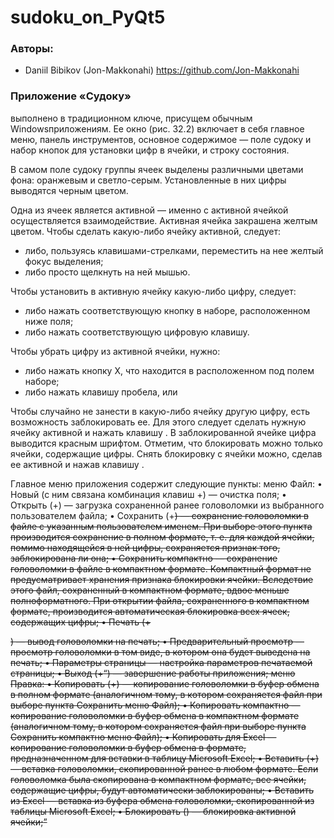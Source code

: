 # sudoku_on_PyQt5

### Авторы:
- Daniil Bibikov (Jon-Makkonahi) https://github.com/Jon-Makkonahi

### Приложение «Судоку» 
выполнено в традиционном ключе, присущем обычным Windowsприложениям. 
Ее окно (рис. 32.2) включает в себя главное меню, панель инструментов, 
основное содержимое — поле судоку и набор кнопок для установки цифр в ячейки, и строку состояния.

В самом поле судоку группы ячеек выделены различными цветами фона: оранжевым
и светло-серым. Установленные в них цифры выводятся черным цветом.

Одна из ячеек является активной — именно с активной ячейкой осуществляется взаимодействие. 
Активная ячейка закрашена желтым цветом.
Чтобы сделать какую-либо ячейку активной, следует:

 * либо, пользуясь клавишами-стрелками, переместить на нее желтый фокус выделения;
 * либо просто щелкнуть на ней мышью.

Чтобы установить в активную ячейку какую-либо цифру, следует:

 * либо нажать соответствующую кнопку в наборе, расположенном ниже поля;
 * либо нажать соответствующую цифровую клавишу.

Чтобы убрать цифру из активной ячейки, нужно:
 * либо нажать кнопку Х, что находится в расположенном под полем наборе;
 * либо нажать клавишу пробела, <Backspace> или <Del>

Чтобы случайно не занести в какую-либо ячейку другую цифру, есть возможность заблокировать ее. 
Для этого следует сделать нужную ячейку активной и нажать клавишу <F2>.
В заблокированной ячейке цифра выводится красным шрифтом.
Отметим, что блокировать можно только ячейки, содержащие цифры.
Снять блокировку с ячейки можно, сделав ее активной и нажав клавишу <F4>. 
  
Главное меню приложения содержит следующие пункты:
 меню Файл:
• Новый (с ним связана комбинация клавиш <Ctrl>+<N>) — очистка поля;
• Открыть (<Ctrl>+<O>) — загрузка сохраненной ранее головоломки из выбранного
пользователем файла;
• Сохранить (<Ctrl>+<S>) — сохранение головоломки в файле с указанным пользователем именем.
При выборе этого пункта производится сохранение в полном формате, т. е. для каждой ячейки, помимо находящейся в ней цифры, сохраняется признак того, заблокирована ли она;
• Сохранить компактно — сохранение головоломки в файле в компактном формате.
Компактный формат не предусматривает хранения признака блокировки ячейки.
Вследствие этого файл, сохраненный в компактном формате, вдвое меньше полноформатного.
При открытии файла, сохраненного в компактном формате, производится автоматическая блокировка всех ячеек, содержащих цифры;
• Печать (<Ctrl>+<P>) — вывод головоломки на печать;
• Предварительный просмотр — просмотр головоломки в том виде, в котором она
будет выведена на печать;
• Параметры страницы — настройка параметров печатаемой страницы;
• Выход (<Ctrl>+<Q>) — завершение работы приложения;
 меню Правка:
• Копировать (<Ctrl>+<C>) — копирование головоломки в буфер обмена в полном
формате (аналогичном тому, в котором сохраняется файл при выборе пункта Сохранить меню Файл);
• Копировать компактно — копирование головоломки в буфер обмена в компактном
формате (аналогичном тому, в котором сохраняется файл при выборе пункта Сохранить компактно меню Файл);
• Копировать для Excel — копирование головоломки в буфер обмена в формате,
предназначенном для вставки в таблицу Microsoft Excel;
• Вставить (<Ctrl>+<V>) — вставка головоломки, скопированной ранее в любом формате.
Если головоломка была скопирована в компактном формате, все ячейки, содержащие
цифры, будут автоматически заблокированы;
• Вставить из Excel — вставка из буфера обмена головоломки, скопированной из таблицы Microsoft Excel;
• Блокировать (<F2>) — блокировка активной ячейки;
